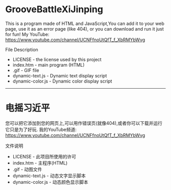 # GrooveBattleXiJinping
This is a program made of HTML and JavaScript,You can add it to your web page, use it as an error page (like 404), or you can download and run it just for fun!
My YouTube: https://www.youtube.com/channel/UCNFfnoUtQfT_f_XbRMYbWvg

File Description
* LICENSE - the license used by this project
* index.htm - main program (HTML)
* .gif - GIF file
* dynamic-text.js - Dynamic text display script
* dynamic-color.js - Dynamic color display script

------------------------------
# 电摇习近平
您可以把它添加到您的网页上,可以用作错误页(就像404),或者你可以下载并运行它只是为了好玩.
我的YouTube频道: https://www.youtube.com/channel/UCNFfnoUtQfT_f_XbRMYbWvg

文件说明
* LICENSE - 此项目所使用的许可
* index.htm - 主程序(HTML)
* .gif - 动图文件
* dynamic-text.js - 动态文字显示脚本
* dynamic-color.js - 动态颜色显示脚本
